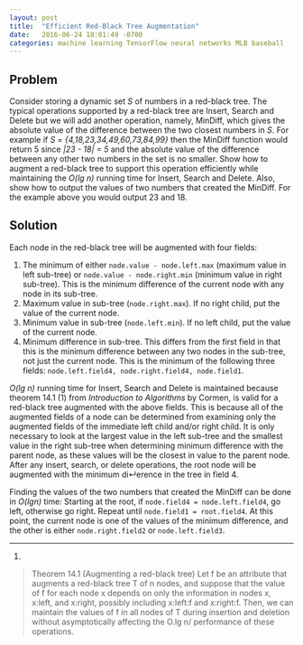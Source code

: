 ```yaml
---
layout: post
title:  "Efficient Red-Black Tree Augmentation"
date:   2016-06-24 18:01:49 -0700
categories: machine learning TensorFlow neural networks MLB baseball
---
```


## Problem
Consider storing a dynamic set *S* of numbers in a red-black tree. The typical operations supported by a red-black tree are Insert, Search and Delete but we will add another operation, namely, MinDiff, which gives the absolute value of the difference between the two closest numbers in *S*. For example if *S = {4,18,23,34,49,60,73,84,99}* then the MinDiff function would return 5 since *|23 - 18| = 5* and the absolute value of the difference between any other two numbers in the set is no smaller.
Show how to augment a red-black tree to support this operation efficiently while maintaining the *O(lg n)* running time for Insert, Search and Delete. Also, show how to output the values of two numbers that created the MinDiff. For the example above you would output 23 and 18.

## Solution
Each node in the red-black tree will be augmented with four fields:

1. The minimum of either `node.value - node.left.max` (maximum value in left sub-tree) or `node.value - node.right.min` (minimum value in right sub-tree). This is the minimum difference of the current node with any node in its sub-tree.
2. Maximum value in sub-tree (`node.right.max`). If no right child, put the value of the current node.
3. Minimum value in sub-tree (`node.left.min`). If no left child, put the value of the current node.
4. Minimum difference in sub-tree. This differs from the first field in that this is the minimum difference between any two nodes in the sub-tree, not just the current node. This is the minimum of the following three fields: `node.left.field4, node.right.field4, node.field1`.

*O(lg n)* running time for Insert, Search and Delete is maintained because theorem 14.1 (1) from *Introduction to Algorithms* by Cormen, is valid for a red-black tree augmented with the above fields. This is because all of the augmented fields of a node can be determined from examining only the augmented fields of the immediate left child and/or right child. It is only necessary to look at the largest value in the left sub-tree and the smallest value in the right sub-tree when determining minimum difference with the parent node, as these values will be the closest in value to the parent node. After any insert, search, or delete operations, the root node will be augmented with the minimum di↵erence in the tree in field 4.

Finding the values of the two numbers that created the MinDiff can be done in *O(lgn)* time: Starting at the root, if `node.field4 = node.left.field4`, go left, otherwise go right. Repeat until `node.field1 = root.field4`. At this point, the current node is one of the values of the minimum difference, and the other is either `node.right.field2` or `node.left.field3`.

---
1.

>Theorem 14.1 (Augmenting a red-black tree)
Let f be an attribute that augments a red-black tree T of n nodes, and suppose that the value of f for each node x depends on only the information in nodes x, x:left, and x:right, possibly including x:left:f and x:right:f. Then, we can maintain the values of f in all nodes of T during insertion and deletion without asymptotically affecting the O.lg n/ performance of these operations.
